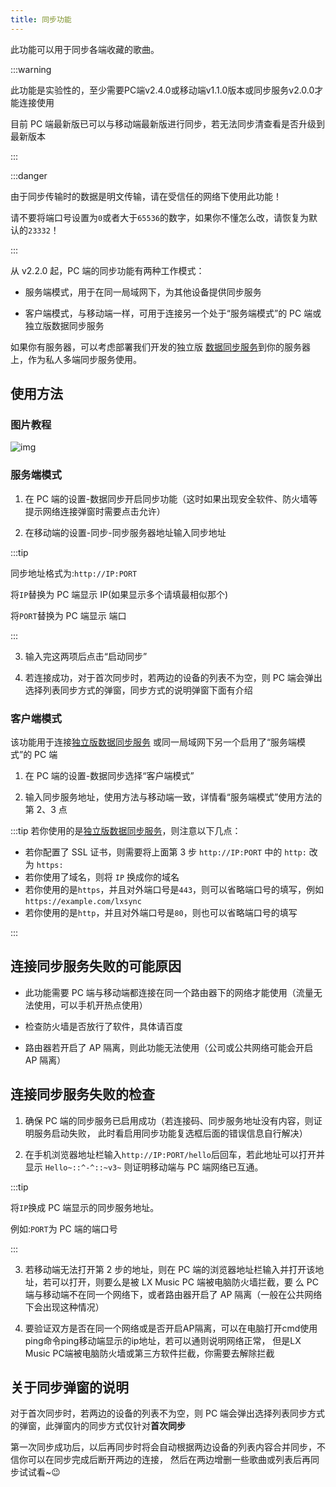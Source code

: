```yaml
---
title: 同步功能
---
```


此功能可以用于同步各端收藏的歌曲。

:::warning

此功能是实验性的，至少需要PC端v2.4.0或移动端v1.1.0版本或同步服务v2.0.0才能连接使用

目前 PC 端最新版已可以与移动端最新版进行同步，若无法同步清查看是否升级到最新版本

:::

:::danger

由于同步传输时的数据是明文传输，请在受信任的网络下使用此功能！

请不要将端口号设置为`0`或者大于`65536`的数字，如果你不懂怎么改，请恢复为默认的`23332`！

:::

从 v2.2.0 起，PC 端的同步功能有两种工作模式：

- 服务端模式，用于在同一局域网下，为其他设备提供同步服务

- 客户端模式，与移动端一样，可用于连接另一个处于“服务端模式”的 PC 端或独立版数据同步服务

如果你有服务器，可以考虑部署我们开发的独立版
[数据同步服务](https://github.com/lyswhut/lx-music-sync-server#readme)到你的服务器上，作为私人多端同步服务使用。

## 使用方法

### 图片教程

![img](https://i3.mjj.rip/2023/07/11/dcfca98c5b5ae6b7d4dd27cee5b13eda.jpeg)

### 服务端模式

1. 在 PC 端的设置-数据同步开启同步功能（这时如果出现安全软件、防火墙等提示网络连接弹窗时需要点击允许）

2. 在移动端的设置-同步-同步服务器地址输入同步地址

:::tip

同步地址格式为:`http://IP:PORT`

将`IP`替换为 PC 端显示 IP(如果显示多个请填最相似那个)

将`PORT`替换为 PC 端显示 端口

:::

3. 输入完这两项后点击“启动同步”

4. 若连接成功，对于首次同步时，若两边的设备的列表不为空，则 PC 端会弹出选择列表同步方式的弹窗，同步方式的说明弹窗下面有介绍

### 客户端模式

该功能用于连接[独立版数据同步服务](https://github.com/lyswhut/lx-music-sync-server#readme)
或同一局域网下另一个启用了“服务端模式”的 PC 端

1. 在 PC 端的设置-数据同步选择“客户端模式”

2. 输入同步服务地址，使用方法与移动端一致，详情看“服务端模式”使用方法的第 2、3 点

:::tip
若你使用的是[独立版数据同步服务](https://github.com/lyswhut/lx-music-sync-server#readme)，则注意以下几点：

- 若你配置了 SSL 证书，则需要将上面第 3 步 `http://IP:PORT` 中的 `http:` 改为 `https:`
- 若你使用了域名，则将 `IP` 换成你的域名
- 若你使用的是`https`，并且对外端口号是`443`，则可以省略端口号的填写，例如 `https://example.com/lxsync`
- 若你使用的是`http`，并且对外端口号是`80`，则也可以省略端口号的填写

:::

## 连接同步服务失败的可能原因

- 此功能需要 PC 端与移动端都连接在同一个路由器下的网络才能使用（流量无法使用，可以手机开热点使用）

- 检查防火墙是否放行了软件，具体请百度

- 路由器若开启了 AP 隔离，则此功能无法使用（公司或公共网络可能会开启 AP 隔离）

## 连接同步服务失败的检查

1. 确保 PC 端的同步服务已启用成功（若连接码、同步服务地址没有内容，则证明服务启动失败，
   此时看启用同步功能复选框后面的错误信息自行解决）

2. 在手机浏览器地址栏输入`http://IP:PORT/hello`后回车，若此地址可以打开并显示 `Hello~::^-^::~v3~`
   则证明移动端与 PC 端网络已互通。

:::tip

将`IP`换成 PC 端显示的同步服务地址。

例如:`PORT`为 PC 端的端口号

:::

3. 若移动端无法打开第 2 步的地址，则在 PC 端的浏览器地址栏输入并打开该地址，若可以打开，则要么是被 LX Music
   PC 端被电脑防火墙拦截，要 么 PC 端与移动端不在同一个网络下，或者路由器开启了 AP 隔离（一般在公共网络下会出现这种情况）

4. 要验证双方是否在同一个网络或是否开启AP隔离，可以在电脑打开cmd使用ping命令ping移动端显示的ip地址，若可以通则说明网络正常，
   但是LX Music PC端被电脑防火墙或第三方软件拦截，你需要去解除拦截

## 关于同步弹窗的说明

对于首次同步时，若两边的设备的列表不为空，则 PC 端会弹出选择列表同步方式的弹窗，此弹窗内的同步方式仅针对**首次同步**

第一次同步成功后，以后再同步时将会自动根据两边设备的列表内容合并同步，不信你可以在同步完成后断开两边的连接，
然后在两边增删一些歌曲或列表后再同步试试看~😉

